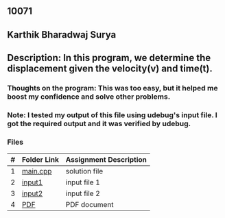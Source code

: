 ## 10071 
## Karthik Bharadwaj Surya

## Description: In this program, we determine the displacement given the velocity(v) and time(t).

### Thoughts on the program: This was too easy, but it helped me boost my confidence and solve other problems. 

### Note: I tested my output of this file using udebug's input file. I got the required output and it was verified by udebug. 

### Files

|   #   | Folder Link                            | Assignment Description                               |
| :---: | -------------------------------------- | ---------------------------------------------------- |
|   1   | [main.cpp](./main.cpp)                 | solution file                                        |
|   2   | [input1](./in1.txt)                    | input file 1                                         |
|   3   | [input2](./in2.txt)                    | input file 2                                         |
|   4   | [PDF](./p10071.pdf)                    | PDF document                                         |
